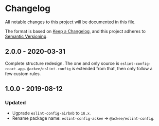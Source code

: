 # Changelog

All notable changes to this project will be documented in this file.

The format is based on [Keep a Changelog](https://keepachangelog.com/en/1.0.0/),
and this project adheres to [Semantic Versioning](https://semver.org/spec/v2.0.0.html).

## 2.0.0 - 2020-03-31

Complete structure redesign. The one and only source is `eslint-config-react-app`. `@ackee/eslint-config` is extended from that, then only follow a few custom rules.

## 1.0.0 - 2019-08-12

### Updated

- Ugprade `eslint-config-airbnb` to `18.x`.
- Rename package name: `eslint-config-ackee` -> `@ackee/eslint-config`.
